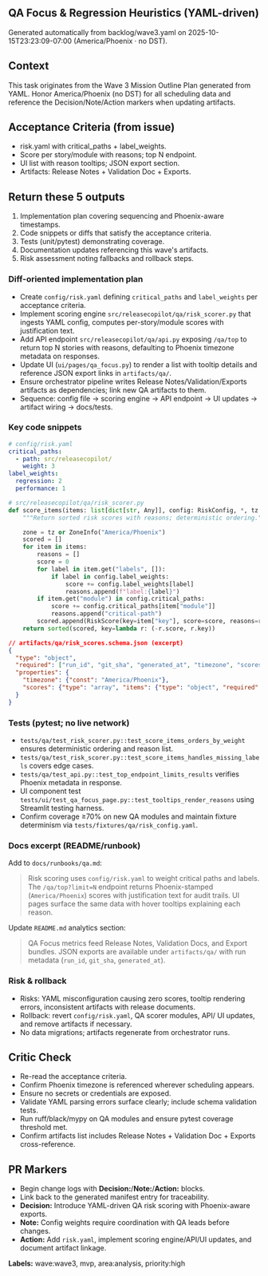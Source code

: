 ## QA Focus & Regression Heuristics (YAML-driven)

Generated automatically from backlog/wave3.yaml on 2025-10-15T23:23:09-07:00 (America/Phoenix · no DST).

## Context
This task originates from the Wave 3 Mission Outline Plan generated from YAML. Honor America/Phoenix (no DST) for all scheduling data and reference the Decision/Note/Action markers when updating artifacts.

## Acceptance Criteria (from issue)
- risk.yaml with critical_paths + label_weights.
- Score per story/module with reasons; top N endpoint.
- UI list with reason tooltips; JSON export section.
- Artifacts: Release Notes + Validation Doc + Exports.

## Return these 5 outputs
1. Implementation plan covering sequencing and Phoenix-aware timestamps.
2. Code snippets or diffs that satisfy the acceptance criteria.
3. Tests (unit/pytest) demonstrating coverage.
4. Documentation updates referencing this wave's artifacts.
5. Risk assessment noting fallbacks and rollback steps.

### Diff-oriented implementation plan
- Create `config/risk.yaml` defining `critical_paths` and `label_weights` per acceptance criteria.
- Implement scoring engine `src/releasecopilot/qa/risk_scorer.py` that ingests YAML config, computes per-story/module scores with justification text.
- Add API endpoint `src/releasecopilot/qa/api.py` exposing `/qa/top` to return top N stories with reasons, defaulting to Phoenix timezone metadata on responses.
- Update UI (`ui/pages/qa_focus.py`) to render a list with tooltip details and reference JSON export links in `artifacts/qa/`.
- Ensure orchestrator pipeline writes Release Notes/Validation/Exports artifacts as dependencies; link new QA artifacts to them.
- Sequence: config file → scoring engine → API endpoint → UI updates → artifact wiring → docs/tests.

### Key code snippets
```yaml
# config/risk.yaml
critical_paths:
  - path: src/releasecopilot/
    weight: 3
label_weights:
  regression: 2
  performance: 1
```

```python
# src/releasecopilot/qa/risk_scorer.py
def score_items(items: list[dict[str, Any]], config: RiskConfig, *, tz: ZoneInfo | None = None) -> list[RiskScore]:
    """Return sorted risk scores with reasons; deterministic ordering."""

    zone = tz or ZoneInfo("America/Phoenix")
    scored = []
    for item in items:
        reasons = []
        score = 0
        for label in item.get("labels", []):
            if label in config.label_weights:
                score += config.label_weights[label]
                reasons.append(f"label:{label}")
        if item.get("module") in config.critical_paths:
            score += config.critical_paths[item["module"]]
            reasons.append("critical-path")
        scored.append(RiskScore(key=item["key"], score=score, reasons=reasons, generated_at=datetime.now(tz=zone)))
    return sorted(scored, key=lambda r: (-r.score, r.key))
```

```json
// artifacts/qa/risk_scores.schema.json (excerpt)
{
  "type": "object",
  "required": ["run_id", "git_sha", "generated_at", "timezone", "scores"],
  "properties": {
    "timezone": {"const": "America/Phoenix"},
    "scores": {"type": "array", "items": {"type": "object", "required": ["key", "score", "reasons"]}}
  }
}
```

### Tests (pytest; no live network)
- `tests/qa/test_risk_scorer.py::test_score_items_orders_by_weight` ensures deterministic ordering and reason list.
- `tests/qa/test_risk_scorer.py::test_score_items_handles_missing_labels` covers edge cases.
- `tests/qa/test_api.py::test_top_endpoint_limits_results` verifies Phoenix metadata in response.
- UI component test `tests/ui/test_qa_focus_page.py::test_tooltips_render_reasons` using Streamlit testing harness.
- Confirm coverage ≥70% on new QA modules and maintain fixture determinism via `tests/fixtures/qa/risk_config.yaml`.

### Docs excerpt (README/runbook)
Add to `docs/runbooks/qa.md`:

> Risk scoring uses `config/risk.yaml` to weight critical paths and labels. The `/qa/top?limit=N` endpoint returns Phoenix-stamped (`America/Phoenix`) scores with justification text for audit trails. UI pages surface the same data with hover tooltips explaining each reason.

Update `README.md` analytics section:

> QA Focus metrics feed Release Notes, Validation Docs, and Export bundles. JSON exports are available under `artifacts/qa/` with run metadata (`run_id`, `git_sha`, `generated_at`).

### Risk & rollback
- Risks: YAML misconfiguration causing zero scores, tooltip rendering errors, inconsistent artifacts with release documents.
- Rollback: revert `config/risk.yaml`, QA scorer modules, API/ UI updates, and remove artifacts if necessary.
- No data migrations; artifacts regenerate from orchestrator runs.


## Critic Check
- Re-read the acceptance criteria.
- Confirm Phoenix timezone is referenced wherever scheduling appears.
- Ensure no secrets or credentials are exposed.
- Validate YAML parsing errors surface clearly; include schema validation tests.
- Run ruff/black/mypy on QA modules and ensure pytest coverage threshold met.
- Confirm artifacts list includes Release Notes + Validation Doc + Exports cross-reference.

## PR Markers
- Begin change logs with **Decision:**/**Note:**/**Action:** blocks.
- Link back to the generated manifest entry for traceability.
- **Decision:** Introduce YAML-driven QA risk scoring with Phoenix-aware exports.
- **Note:** Config weights require coordination with QA leads before changes.
- **Action:** Add `risk.yaml`, implement scoring engine/API/UI updates, and document artifact linkage.

**Labels:** wave:wave3, mvp, area:analysis, priority:high